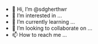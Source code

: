 - 👋 Hi, I’m @sdgherthwr
- 👀 I’m interested in ...
- 🌱 I’m currently learning ...
- 💞️ I’m looking to collaborate on ...
- 📫 How to reach me ...

<!---
sdgherthwr/sdgherthwr is a ✨ special ✨ repository because its `README.md` (this file) appears on your GitHub profile.
You can click the Preview link to take a look at your changes.
--->
